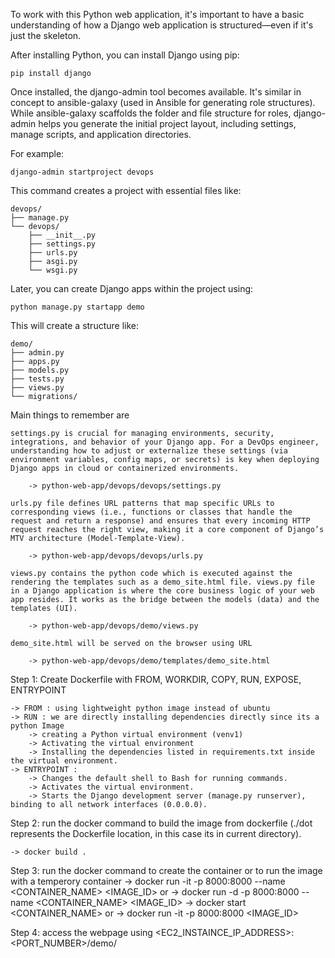To work with this Python web application, it's important to have a basic understanding of how a Django web application is structured—even if it's just the skeleton.

After installing Python, you can install Django using pip:

	pip install django

Once installed, the django-admin tool becomes available. It's similar in concept to ansible-galaxy (used in Ansible for generating role structures). While ansible-galaxy scaffolds the folder and file structure for roles, django-admin helps you generate the initial project layout, including settings, manage scripts, and application directories.

For example:

	django-admin startproject devops

This command creates a project with essential files like:

	devops/
	├── manage.py
	└── devops/
		├── __init__.py
		├── settings.py
		├── urls.py
		├── asgi.py
		└── wsgi.py
		
Later, you can create Django apps within the project using:

	python manage.py startapp demo

This will create a structure like:

	demo/
	├── admin.py
	├── apps.py
	├── models.py
	├── tests.py
	├── views.py
	└── migrations/

Main things to remember are

	settings.py is crucial for managing environments, security, integrations, and behavior of your Django app. For a DevOps engineer, understanding how to adjust or externalize these settings (via environment variables, config maps, or secrets) is key when deploying Django apps in cloud or containerized environments.
	
		-> python-web-app/devops/devops/settings.py
		
	urls.py file defines URL patterns that map specific URLs to corresponding views (i.e., functions or classes that handle the request and return a response) and ensures that every incoming HTTP request reaches the right view, making it a core component of Django’s MTV architecture (Model-Template-View).
	
		-> python-web-app/devops/devops/urls.py
 
	views.py contains the python code which is executed against the rendering the templates such as a demo_site.html file. views.py file in a Django application is where the core business logic of your web app resides. It works as the bridge between the models (data) and the templates (UI).
 
		-> python-web-app/devops/demo/views.py
 
	demo_site.html will be served on the browser using URL
	
		-> python-web-app/devops/demo/templates/demo_site.html

Step 1: Create Dockerfile with FROM, WORKDIR, COPY, RUN, EXPOSE, ENTRYPOINT
	
	-> FROM : using lightweight python image instead of ubuntu
	-> RUN : we are directly installing dependencies directly since its a python Image
		-> creating a Python virtual environment (venv1)
		-> Activating the virtual environment
		-> Installing the dependencies listed in requirements.txt inside the virtual environment.
	-> ENTRYPOINT : 
		-> Changes the default shell to Bash for running commands.
		-> Activates the virtual environment.
		-> Starts the Django development server (manage.py runserver), binding to all network interfaces (0.0.0.0).
		
Step 2: run the docker command to build the image from dockerfile (./dot represents the Dockerfile location, in this case its in current directory).

	-> docker build .
	
Step 3: run the docker command to create the container or to run the image with a temperory container
	-> docker run -it -p 8000:8000 --name <CONTAINER_NAME> <IMAGE_ID>
								or
	-> docker run -d -p 8000:8000 --name <CONTAINER_NAME> <IMAGE_ID>
	-> docker start <CONTAINER_NAME>
								or
	-> docker run -it -p 8000:8000 <IMAGE_ID>
	
Step 4: access the webpage using <EC2_INSTAINCE_IP_ADDRESS>:<PORT_NUMBER>/demo/

